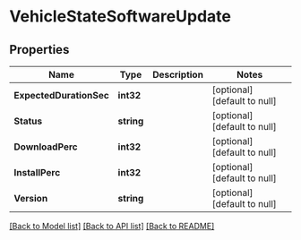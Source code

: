 # VehicleStateSoftwareUpdate

## Properties
Name | Type | Description | Notes
------------ | ------------- | ------------- | -------------
**ExpectedDurationSec** | **int32** |  | [optional] [default to null]
**Status** | **string** |  | [optional] [default to null]
**DownloadPerc** | **int32** |  | [optional] [default to null]
**InstallPerc** | **int32** |  | [optional] [default to null]
**Version** | **string** |  | [optional] [default to null]

[[Back to Model list]](../README.md#documentation-for-models) [[Back to API list]](../README.md#documentation-for-api-endpoints) [[Back to README]](../README.md)


